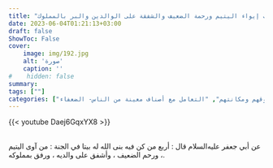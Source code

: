 ```yaml
---
title: "ثواب إيواء اليتيم ورحمة الضعيف والشفقة على الوالدين والبر بالمملوك"
date: 2023-06-04T01:21:13+03:00
draft: false
ShowToc: False
cover:
    image: img/192.jpg
    alt: 'صورة'
    caption: ''
#    hidden: false
summary: 
tags: [""]
categories: ["التعامل مع أصناف معينة من الناس-اليتامى", "التعامل مع الأهل وحقوقهم ومكانتهم", "التعامل مع أصناف معينة من الناس- الضعفاء"]
---
```

{{< youtube Daej6GqxYX8 >}}  
 <br>

عن
أبي جعفر عليه‌السلام قال : أربع من كن فيه بنى الله له بيتا في الجنة :
من آوى اليتيم ، ورحم الضعيف ، وأشفق على والديه ، ورفق بمملوكه.

